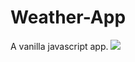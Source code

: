 # Weather-App
A vanilla javascript app.
![](https://media.giphy.com/media/42t9SKyXfIjIJsnuej/giphy.gif)
